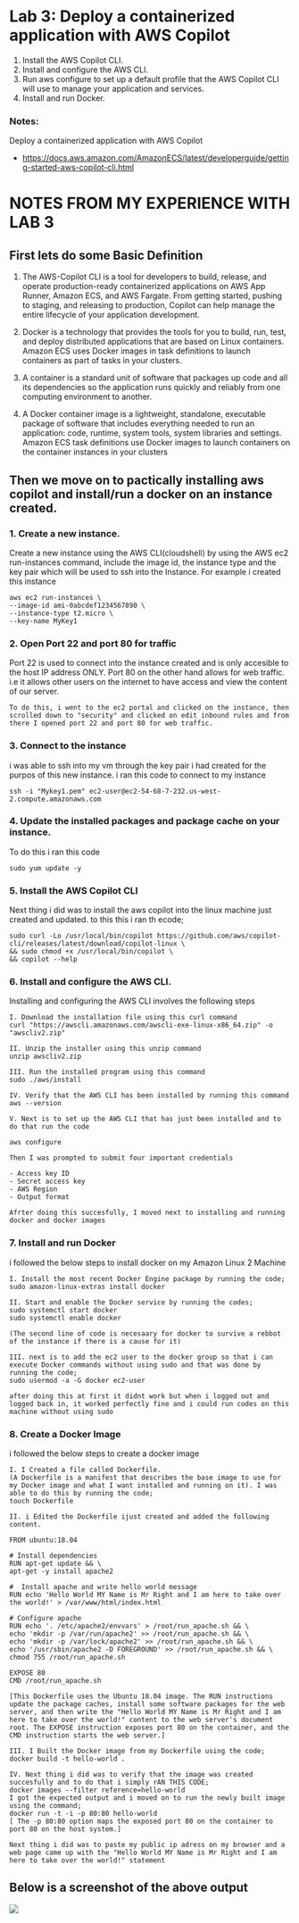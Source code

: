 # Lab 3: Deploy a containerized application with AWS Copilot

1. Install the AWS Copilot CLI.
2. Install and configure the AWS CLI.
3. Run aws configure to set up a default profile that the AWS Copilot CLI will use to manage your application and services.
4. Install and run Docker. 

### Notes:

Deploy a containerized application with AWS Copilot
* https://docs.aws.amazon.com/AmazonECS/latest/developerguide/getting-started-aws-copilot-cli.html


# NOTES FROM MY EXPERIENCE WITH LAB 3
## First lets do some Basic Definition

1. The AWS-Copilot CLI is a tool for developers to build, release, and operate production-ready containerized applications on AWS App Runner, Amazon ECS, and AWS Fargate.
From getting started, pushing to staging, and releasing to production, Copilot can help manage the entire lifecycle of your application development.

2. Docker is a technology that provides the tools for you to build, run, test, and deploy distributed applications that are based on Linux containers. Amazon ECS uses Docker images in task definitions to launch containers as part of tasks in your clusters.

3. A container is a standard unit of software that packages up code and all its dependencies so the application runs quickly and reliably from one computing environment to another. 

4. A Docker container image is a lightweight, standalone, executable package of software that includes everything needed to run an application: code, runtime, system tools, system libraries and settings. Amazon ECS task definitions use Docker images to launch containers on the container instances in your clusters

 ## Then we move on to pactically installing aws copilot and install/run a docker on an instance created.

### 1. Create a new instance.
Create a new instance using the AWS CLI(cloudshell) by using the AWS ec2 run-instances command, include the image id, the instance type and the key pair which will be used to ssh into the Instance. For example i created this instance
    
    aws ec2 run-instances \
    --image-id ami-0abcdef1234567890 \
    --instance-type t2.micro \
    --key-name MyKey1

### 2. Open Port 22 and port 80 for traffic
Port 22 is used to connect into the instance created and is only accesible to the host IP address ONLY. Port 80 on the other hand allows for web traffic. i.e it allows other users on the internet to have access and view the content of our server.
    
    To do this, i went to the ec2 portal and clicked on the instance, then scrolled down to "security" and clicked on edit inbound rules and from there I opened port 22 and port 80 for web traffic.

### 3. Connect to the instance
i was able to ssh into my vm through the key pair i had created for the purpos of this new instance. i ran this code to connect to my instance 

    ssh -i "Mykey1.pem" ec2-user@ec2-54-68-7-232.us-west-2.compute.amazonaws.com

### 4. Update the installed packages and package cache on your instance.
To do this i ran this code 

    sudo yum update -y

### 5. Install the AWS Copilot CLI 
Next thing i did was to install the aws copilot into the linux machine just created and updated. to this this i ran th ecode;
    
    sudo curl -Lo /usr/local/bin/copilot https://github.com/aws/copilot-cli/releases/latest/download/copilot-linux \
    && sudo chmod +x /usr/local/bin/copilot \
    && copilot --help

### 6. Install and configure the AWS CLI.
Installing and configuring the AWS CLI involves the following steps 
    
    I. Download the installation file using this curl command 
    curl "https://awscli.amazonaws.com/awscli-exe-linux-x86_64.zip" -o "awscliv2.zip"

    II. Unzip the installer using this unzip command 
    unzip awscliv2.zip

    III. Run the installed program using this command 
    sudo ./aws/install

    IV. Verify that the AWS CLI has been installed by running this command 
    aws --version

    V. Next is to set up the AWS CLI that has just been installed and to do that run the code 

    aws configure

    Then I was prompted to submit four important credentials 

    - Access key ID
    - Secret access key
    - AWS Region
    - Output format

    Afrter doing this succesfully, I moved next to installing and running docker and docker images 

### 7. Install and run Docker 
i followed the below steps to install docker on my Amazon Linux 2 Machine

    I. Install the most recent Docker Engine package by running the code;
    sudo amazon-linux-extras install docker

    II. Start and enable the Docker service by running the codes;
    sudo systemctl start docker
    sudo systemctl enable docker

    (The second line of code is necesaary for docker to survive a rebbot of the instance if there is a cause for it)

    III. next is to add the ec2 user to the docker group so that i can execute Docker commands without using sudo and that was done by running the code;
    sudo usermod -a -G docker ec2-user

    after doing this at first it didnt work but when i logged out and logged back in, it worked perfectly fine and i could run codes on this machine without using sudo

### 8. Create a Docker Image
i followed the below steps to create a docker image 

    I. I Created a file called Dockerfile.
    (A Dockerfile is a manifest that describes the base image to use for my Docker image and what I want installed and running on it). I was able to do this by running the code;
    touch Dockerfile

    II. i Edited the Dockerfile ijust created and added the following content.

    FROM ubuntu:18.04

    # Install dependencies
    RUN apt-get update && \
    apt-get -y install apache2

    #  Install apache and write hello world message
    RUN echo 'Hello World MY Name is Mr Right and I am here to take over the world!' > /var/www/html/index.html

    # Configure apache
    RUN echo '. /etc/apache2/envvars' > /root/run_apache.sh && \
    echo 'mkdir -p /var/run/apache2' >> /root/run_apache.sh && \
    echo 'mkdir -p /var/lock/apache2' >> /root/run_apache.sh && \ 
    echo '/usr/sbin/apache2 -D FOREGROUND' >> /root/run_apache.sh && \ 
    chmod 755 /root/run_apache.sh

    EXPOSE 80
    CMD /root/run_apache.sh

    [This Dockerfile uses the Ubuntu 18.04 image. The RUN instructions update the package caches, install some software packages for the web server, and then write the "Hello World MY Name is Mr Right and I am here to take over the world!" content to the web server's document root. The EXPOSE instruction exposes port 80 on the container, and the CMD instruction starts the web server.]

    III. I Built the Docker image from my Dockerfile using the code;
    docker build -t hello-world .

    IV. Next thing i did was to verify that the image was created succesfully and to do that i simply rAN THIS CODE;
    docker images --filter reference=hello-world
    I got the expected output and i moved on to run the newly built image using the command;
    docker run -t -i -p 80:80 hello-world
    [ The -p 80:80 option maps the exposed port 80 on the container to port 80 on the host system.]

    Next thing i did was to paste my public ip adress on my browser and a web page came up with the "Hello World MY Name is Mr Right and I am here to take over the world!" statement
## Below is a screenshot of the above output
![](https://i.imgur.com/zekSPIV.jpg)